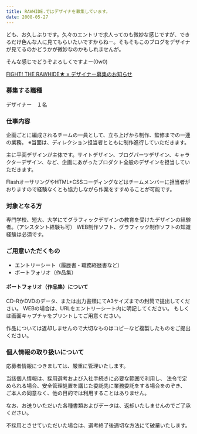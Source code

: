 ```yaml
---
title: RAWHIDE.ではデザイナを募集しています。
date: 2008-05-27
---
```

ども、お久しぶりです。久々のエントリで求人ってのも微妙な感じですが、できるだけ色んな人に見てもらいたいですからねー。そもそもこのブログをデザイナが見てるのかどうかが微妙なのかもしれませんが。

そんな感じでどうぞよろしくですよー(0w0)

<a href="http://blog.raw-hide.jp/wp/?p=371">FIGHT! THE RAWHIDE★ &raquo; デザイナー募集のお知らせ</a>

<h3>募集する職種</h3>
<p>
デザイナー　１名
</p>
<h3>仕事内容</h3>
<p>
企画ごとに編成されるチームの一員として、立ち上げから制作、監修までの一連の業務。
※当面は、ディレクション担当者とともに制作進行していただきます。
</p>
<p>
主に平面デザインが主体です。サイトデザイン、ブログパーツデザイン、キャラクターデザイン、など、企画にあがったプロダクト全般のデザインを担当していただきます。
</p>
<p>
FlashオーサリングやHTML+CSSコーディングなどはチームメンバーに担当者がおりますので経験なくとも協力しながら作業をすすめることが可能です。
</p>
<h3>対象となる方</h3>
<p>
専門学校、短大、大学にてグラフィックデザインの教育を受けたデザインの経験者。（アシスタント経験も可）
WEB制作ソフト、グラフィック制作ソフトの知識経験は必須です。
</p>
<h3>ご用意いただくもの</h3>
<ul>
<li>エントリーシート（履歴書・職務経歴書など）</li>
<li>ポートフォリオ（作品集）</li>
</ul>

<h4>ポートフォリオ（作品集）について</h4>
<p>
CD-RかDVDのデータ、または出力書類にてA3サイズまでの封筒で提出してください。
WEBの場合は、URLをエントリーシート内に明記してください。
もしくは画面キャプチャをプリントしてご用意ください。
</p>
<p>
作品については返却しませんので大切なものはコピーなど複製したものをご提出ください。
</p>

<h3>個人情報の取り扱いについて</h3>
<p>応募者情報につきましては、厳重に管理いたします。</p>
<p>
当該個人情報は、採用選考および入社手続きに必要な範囲で利用し、
法令で定められる場合、安全管理処置を講じた委託先に業務委託をする場合をのぞき、
ご本人の同意なく、他の目的では利用することはありません。
</p>
<p>
なお、お送りいただいた各種書類およびデータは、返却いたしませんのでご了承ください。
</p>
<p>
不採用とさせていただいた場合は、選考終了後適切な方法にて破棄いたします。
</p>